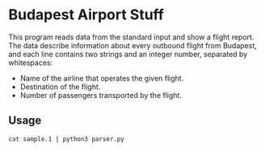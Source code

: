 # Budapest Airport Stuff

This program reads data from the standard input and show a flight report.
The data describe information about every outbound flight from Budapest, and
each line contains two strings and an integer number, separated by whitespaces:

- Name of the airline that operates the given flight.
- Destination of the flight.
- Number of passengers transported by the flight.

## Usage

```bash
cat sample.1 | python3 parser.py
```
